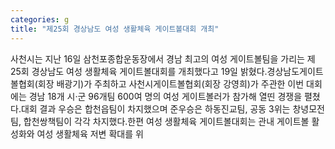 ```yaml
---
categories: g
title: "제25회 경상남도 여성 생활체육 게이트볼대회 개최"
---
```

사천시는 지난 16일 삼천포종합운동장에서 경남 최고의 여성 게이트볼팀을 가리는 제25회 경상남도 여성 생활체육 게이트볼대회를 개최했다고 19일 밝혔다.경상남도게이트볼협회(회장 배광기)가 주최하고 사천시게이트볼협회(회장 강영희)가 주관한 이번 대회에는 경남 18개 시‧군 96개팀 600여 명의 여성 게이트볼러가 참가해 열띤 경쟁을 펼쳤다.대회 결과 우승은 합천읍팀이 차지했으며 준우승은 하동진교팀, 공동 3위는 창녕모전팀, 합천쌍책팀이 각각 차지했다.한편 여성 생활체육 게이트볼대회는 관내 게이트볼 활성화와 여성 생활체육 저변 확대를 위